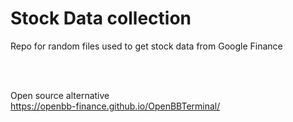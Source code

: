 # Stock Data collection

Repo for random files used to get stock data from Google Finance

<br><br>


Open source alternative  
https://openbb-finance.github.io/OpenBBTerminal/
